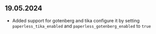 <!--
SPDX-FileCopyrightText: 2024 Julian-Samuel Gebühr

SPDX-License-Identifier: AGPL-3.0-or-later
-->

## 19.05.2024
- Added support for gotenberg and tika
  configure it by setting `paperless_tika_enabled` and `paperless_gotenberg_enabled` to `true`